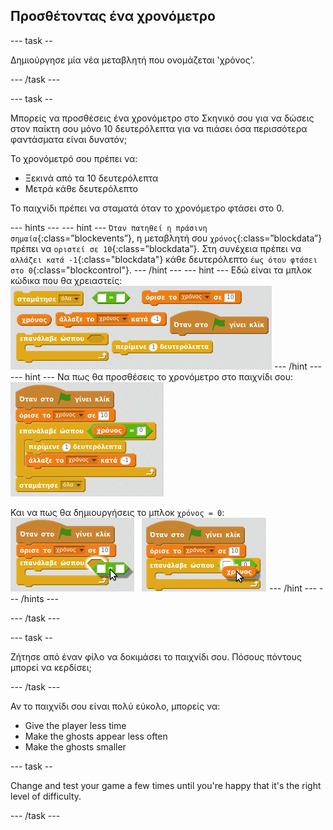 ## Προσθέτοντας ένα χρονόμετρο

\--- task --

Δημιούργησε μία νέα μεταβλητή που ονομάζεται 'χρόνος'.

\--- /task \---

\--- task --

Μπορείς να προσθέσεις ένα χρονόμετρο στο Σκηνικό σου για να δώσεις στον παίκτη σου μόνο 10 δευτερόλεπτα για να πιάσει όσα περισσότερα φαντάσματα είναι δυνατόν;

Το χρονόμετρό σου πρέπει να:

+ Ξεκινά από τα 10 δευτερόλεπτα
+ Μετρά κάθε δευτερόλεπτο

Το παιχνίδι πρέπει να σταματά όταν το χρονόμετρο φτάσει στο 0.

\--- hints \--- \--- hint \--- `Όταν πατηθεί η πράσινη σημαία`{:class=”blockevents”}, η μεταβλητή σου `χρόνος`{:class=”blockdata”} πρέπει να `οριστεί σε 10`{:class=”blockdata”}. Στη συνέχεια πρέπει να `αλλάζει κατά -1`{:class="blockdata"} κάθε δευτερόλεπτο `έως ότου φτάσει στο 0`{:class="blockcontrol"}. \--- /hint \--- \--- hint \--- Εδώ είναι τα μπλοκ κώδικα που θα χρειαστείς: ![screenshot](images/ghost-timer-blocks.png) \--- /hint \--- \--- hint \--- Να πως θα προσθέσεις το χρονόμετρο στο παιχνίδι σου: ![screenshot](images/ghost-timer-code.png)

Και να πως θα δημιουργήσεις το μπλοκ `χρόνος = 0`: ![screenshot](images/ghost-timer-help.png) \--- /hint \--- \--- /hints \---

\--- /task \---

\--- task --

Ζήτησε από έναν φίλο να δοκιμάσει το παιχνίδι σου. Πόσους πόντους μπορεί να κερδίσει;

\--- /task \---

Αν το παιχνίδι σου είναι πολύ εύκολο, μπορείς να:

+ Give the player less time
+ Make the ghosts appear less often
+ Make the ghosts smaller

\--- task --

Change and test your game a few times until you're happy that it's the right level of difficulty.

\--- /task \---